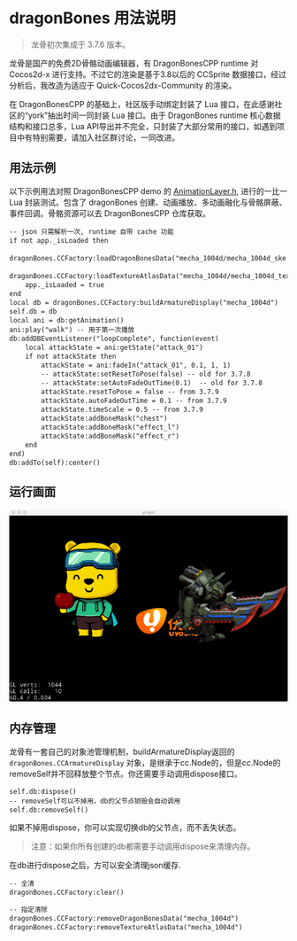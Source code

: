 # dragonBones 用法说明

> 龙骨初次集成于 3.7.6 版本。

龙骨是国产的免费2D骨骼动画编辑器，有 DragonBonesCPP runtime 对 Cocos2d-x 进行支持。不过它的渲染是基于3.8以后的 CCSprite 数据接口，经过分析后，我改造为适应于 Quick-Cocos2dx-Community 的渲染。

在 DragonBonesCPP 的基础上，社区版手动绑定封装了 Lua 接口，在此感谢社区的“york”抽出时间一同封装 Lua 接口。由于 DragonBones runtime 核心数据结构和接口总多，Lua API导出并不完全，只封装了大部分常用的接口，如遇到项目中有特别需要，请加入社区群讨论，一同改进。

## 用法示例

以下示例用法对照 DragonBonesCPP demo 的 [AnimationLayer.h](https://github.com/DragonBones/DragonBonesCPP/blob/master/Cocos2DX_3.x/Demos/Classes/AnimationLayer.h), 进行的一比一 Lua 封装测试。包含了 dragonBones 创建、动画播放、多动画融化与骨骼屏蔽、事件回调。骨骼资源可以去 DragonBonesCPP 仓库获取。

```
-- json 只需解析一次, runtime 自带 cache 功能
if not app._isLoaded then
	dragonBones.CCFactory:loadDragonBonesData("mecha_1004d/mecha_1004d_ske.json")
	dragonBones.CCFactory:loadTextureAtlasData("mecha_1004d/mecha_1004d_tex.json")
	app._isLoaded = true
end
local db = dragonBones.CCFactory:buildArmatureDisplay("mecha_1004d")
self.db = db
local ani = db:getAnimation()
ani:play("walk") -- 用于第一次播放
db:addDBEventListener("loopComplete", function(event)
	local attackState = ani:getState("attack_01")
	if not attackState then
		attackState = ani:fadeIn("attack_01", 0.1, 1, 1)
		-- attackState:setResetToPose(false) -- old for 3.7.8
		-- attackState:setAutoFadeOutTime(0.1)  -- old for 3.7.8
		attackState.resetToPose = false -- from 3.7.9
		attackState.autoFadeOutTime = 0.1 -- from 3.7.9
		attackState.timeScale = 0.5 -- from 3.7.9
		attackState:addBoneMask("chest")
		attackState:addBoneMask("effect_l")
		attackState:addBoneMask("effect_r")
	end
end)
db:addTo(self):center()
```

## 运行画面

![dragonbones.png](./dragonbones.png)

## 内存管理

龙骨有一套自己的对象池管理机制，buildArmatureDisplay返回的`dragonBones.CCArmatureDisplay` 对象，是继承于cc.Node的，但是cc.Node的removeSelf并不回释放整个节点。你还需要手动调用dispose接口。

```
self.db:dispose()
-- removeSelf可以不掉用，db的父节点销毁会自动调用
self.db:removeSelf()
```

如果不掉用dispose，你可以实现切换db的父节点，而不丢失状态。

> 注意：如果你所有创建的db都需要手动调用dispose来清理内存。

在db进行dispose之后，方可以安全清理json缓存.

```
-- 全清
dragonBones.CCFactory:clear()
```

```
-- 指定清除
dragonBones.CCFactory:removeDragonBonesData("mecha_1004d")
dragonBones.CCFactory:removeTextureAtlasData("mecha_1004d")
```